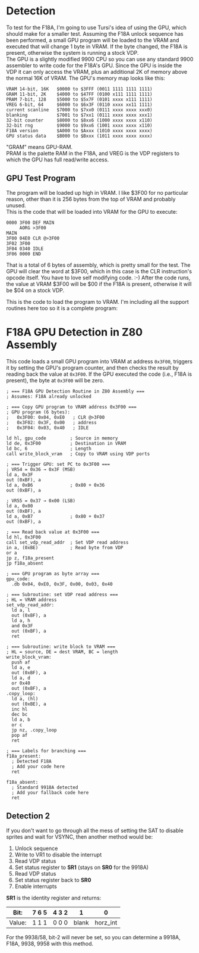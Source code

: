 


# Detection

To test for the F18A, I'm going to use Tursi's idea of using the GPU, which should make for a smaller test. Assuming the F18A unlock sequence has been performed, a small GPU program will be loaded to the VRAM and executed that will change 1 byte in VRAM. If the byte changed, the F18A is present, otherwise the system is running a stock VDP.  
The GPU is a slightly modified 9900 CPU so you can use any standard 9900 assembler to write code for the F18A's GPU. Since the GPU is inside the VDP it can only access the VRAM, plus an additional 2K of memory above the normal 16K of VRAM. The GPU's memory  map looks like this:

```
VRAM 14-bit, 16K   $0000 to $3FFF (0011 1111 1111 1111)  
GRAM 11-bit, 2K    $4000 to $47FF (0100 x111 1111 1111)  
PRAM 7-bit, 128    $5000 to $5x7F (0101 xxxx x111 1111)  
VREG 6-bit, 64     $6000 to $6x3F (0110 xxxx xx11 1111)  
current scanline   $7000 to $7xx0 (0111 xxxx xxxx xxx0)  
blanking           $7001 to $7xx1 (0111 xxxx xxxx xxx1)  
32-bit counter     $8000 to $8xx6 (1000 xxxx xxxx x110)  
32-bit rng         $9000 to $9xx6 (1001 xxxx xxxx x110)  
F18A version       $A000 to $Axxx (1010 xxxx xxxx xxxx)  
GPU status data    $B000 to $Bxxx (1011 xxxx xxxx xxxx)
```

"GRAM" means GPU-RAM.  
PRAM is the palette RAM in the F18A, and VREG is the VDP registers to which the GPU has full read/write access.


## GPU Test Program

The program will be loaded up high in VRAM. I like $3F00 for no particular reason, other than it is 256 bytes from the top of VRAM and probably unused.  
This is the code that will be loaded into VRAM for the GPU to execute:
```
0000 3F00 DEF MAIN
     AORG >3F00
MAIN
3F00 04E0 CLR @>3F00
3F02 3F00 
3F04 0340 IDLE
3F06 0000 END
```

That is a total of 6 bytes of assembly, which is pretty small for the test. The GPU will clear the word at $3F00, which in this case is the CLR instruction's opcode itself. You have to love self modifying code. :-) After the code runs, the value at VRAM $3F00 will be $00 if the F18A is present, otherwise it will be $04 on a stock VDP.

This is the code to load the program to VRAM. I'm including all the support routines here too so it is a complete program:

# F18A GPU Detection in Z80 Assembly

This code loads a small GPU program into VRAM at address `0x3F00`, triggers it by setting the GPU's program counter, and then checks the result by reading back the value at `0x3F00`. If the GPU executed the code (i.e., F18A is present), the byte at `0x3F00` will be zero.

```z80
; === F18A GPU Detection Routine in Z80 Assembly ===
; Assumes: F18A already unlocked

; === Copy GPU program to VRAM address 0x3F00 ===
; GPU program (6 bytes):
;   0x3F00: 0x04, 0xE0   ; CLR @>3F00
;   0x3F02: 0x3F, 0x00   ; address
;   0x3F04: 0x03, 0x40   ; IDLE

ld hl, gpu_code         ; Source in memory
ld de, 0x3F00           ; Destination in VRAM
ld bc, 6                ; Length
call write_block_vram   ; Copy to VRAM using VDP ports

; === Trigger GPU: set PC to 0x3F00 ===
; VR54 = 0x36 → 0x3F (MSB)
ld a, 0x3F
out (0xBF), a
ld a, 0xB6              ; 0x80 + 0x36
out (0xBF), a

; VR55 = 0x37 → 0x00 (LSB)
ld a, 0x00
out (0xBF), a
ld a, 0xB7              ; 0x80 + 0x37
out (0xBF), a

; === Read back value at 0x3F00 ===
ld hl, 0x3F00
call set_vdp_read_addr  ; Set VDP read address
in a, (0xBE)            ; Read byte from VDP
or a
jp z, f18a_present
jp f18a_absent

; === GPU program as byte array ===
gpu_code:
  .db 0x04, 0xE0, 0x3F, 0x00, 0x03, 0x40

; === Subroutine: set VDP read address ===
; HL = VRAM address
set_vdp_read_addr:
  ld a, l
  out (0xBF), a
  ld a, h
  and 0x3F
  out (0xBF), a
  ret

; === Subroutine: write block to VRAM ===
; HL = source, DE = dest VRAM, BC = length
write_block_vram:
  push af
  ld a, e
  out (0xBF), a
  ld a, d
  or 0x40
  out (0xBF), a
.copy_loop:
  ld a, (hl)
  out (0xBE), a
  inc hl
  dec bc
  ld a, b
  or c
  jp nz, .copy_loop
  pop af
  ret

; === Labels for branching ===
f18a_present:
  ; Detected F18A
  ; Add your code here
  ret

f18a_absent:
  ; Standard 9918A detected
  ; Add your fallback code here
  ret
```
## Detection 2

If you don't want to go through all the mess of setting the SAT to disable sprites and wait for VSYNC, then another method would be:

1. Unlock sequence  
2. Write to VR1 to disable the interrupt  
3. Read VDP status  
4. Set status register to **SR1** (stays on **SR0** for the 9918A)  
5. Read VDP status  
6. Set status register back to **SR0**  
7. Enable interrupts  

**SR1** is the identity register and returns:

Bit: |7 6 5 | 4 3 2 | 1 | 0  
:---:|:---:|:---:|:---:|:---:|
Value: |1 1 1 | 0 0 0 | blank | horz_int


For the 9938/58, bit-2 will never be set, so you can determine a 9918A, F18A, 9938, 9958 with this method.

